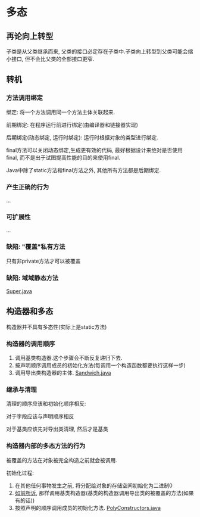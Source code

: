 # 多态
## 再论向上转型
子类是从父类继承而来, 父类的接口必定存在子类中.子类向上转型到父类可能会缩小接口, 但不会比父类的全部接口更窄.   

## 转机
### 方法调用绑定
绑定: 将一个方法调用同一个方法主体关联起来.  


前期绑定: 在程序运行前进行绑定(由编译器和链接器实现)  

后期绑定(动态绑定, 运行时绑定): 运行时根据对象的类型进行绑定.  

final方法可以关闭动态绑定,生成更有效的代码, 最好根据设计来绝对是否使用final, 而不是出于试图提高性能的目的来使用final.   

Java中除了static方法和final方法之外, 其他所有方法都是后期绑定.  

### 产生正确的行为
...
### 可扩展性
...
### 缺陷: "覆盖"私有方法
只有非private方法才可以被覆盖
### 缺陷: 域域静态方法
[Super.java](./Super.java)

## 构造器和多态
构造器并不具有多态性(实际上是static方法)

### 构造器的调用顺序
1. 调用基类构造器.这个步骤会不断反复递归下去.
2. 按声明顺序调用成员的初始化方法(每调用一个构造函数都要执行这样一步)
3. 调用导出类构造器的主体.
[Sandwich.java](./Sandwich.java)

### 继承与清理
清理的顺序应该和初始化顺序相反:  

对于字段应该与声明顺序相反   

对于基类应该先对导出类清理, 然后才是基类  

### 构造器内部的多态方法的行为
被覆盖的方法在对象被完全构造之前就会被调用.   

初始化过程:
1. 在其他任何事物发生之前, 将分配给对象的存储空间初始化为二进制0
2. [如前所诉](###构造器的调用顺序), 那样调用基类构造器(基类的构造器调用导出类的被覆盖的方法(如果有的话))
3. 按照声明的顺序调用成员的初始化方法.
[PolyConstructors.java](./PolyConstructors.java)
